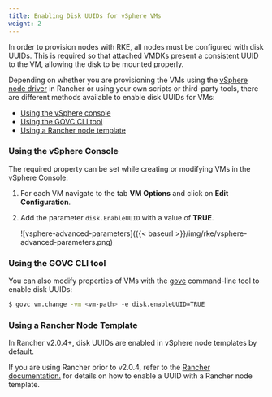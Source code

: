 ```yaml
---
title: Enabling Disk UUIDs for vSphere VMs
weight: 2
---
```


In order to provision nodes with RKE, all nodes must be configured with disk UUIDs. This is required so that attached VMDKs present a consistent UUID to the VM, allowing the disk to be mounted properly.

Depending on whether you are provisioning the VMs using the [vSphere node driver]({{<baseurl>}}/rancher/v2.x/en/cluster-provisioning/rke-clusters/node-pools/vsphere) in Rancher or using your own scripts or third-party tools, there are different methods available to enable disk UUIDs for VMs:

- [Using the vSphere console](#using-the-vsphere-console)
- [Using the GOVC CLI tool](#using-the-govc-cli-tool)
- [Using a Rancher node template](#using-a-rancher-node-template)

### Using the vSphere Console

The required property can be set while creating or modifying VMs in the vSphere Console:

1. For each VM navigate to the tab **VM Options** and click on **Edit Configuration**.
2. Add the parameter `disk.EnableUUID` with a value of **TRUE**.

    ![vsphere-advanced-parameters]({{< baseurl >}}/img/rke/vsphere-advanced-parameters.png)

### Using the GOVC CLI tool

You can also modify properties of VMs with the [govc](https://github.com/vmware/govmomi/tree/master/govc) command-line tool to enable disk UUIDs:

```sh
$ govc vm.change -vm <vm-path> -e disk.enableUUID=TRUE
```

### Using a Rancher Node Template

In Rancher v2.0.4+, disk UUIDs are enabled in vSphere node templates by default.

If you are using Rancher prior to v2.0.4, refer to the [Rancher documentation.]({{<baseurl>}}/rancher/v2.x/en/cluster-provisioning/rke-clusters/node-pools/vsphere/#enabling-disk-uuids-with-a-node-template) for details on how to enable a UUID with a Rancher node template.